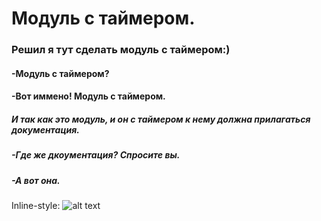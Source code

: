 # Модуль с таймером. 
### Решил я тут сделать модуль с таймером:)
#### -Модуль с таймером?
#### -Вот иммено! Модуль с таймером.

##### И так как это модуль, и он с таймером к нему должна прилагаться документация.
##### -Где же дкоументация? Спросите вы.
##### -А вот она. 
#####          
Inline-style: 
![alt text]()
